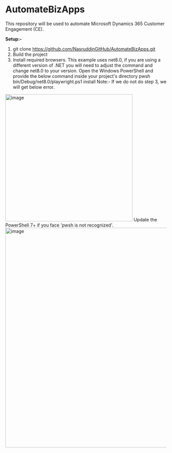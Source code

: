 # AutomateBizApps

This repository will be used to automate Microsoft Dynamics 365 Customer Engagement (CE).

**Setup:-**

1) git clone https://github.com/NasruddinGitHub/AutomateBizApps.git
2) Build the project
3) Install required browsers. This example uses net8.0, if you are using a different version of .NET you will need to adjust the command and change net8.0 to your version.
   Open the Windows PowerShell and provide the below command inside your project's directory
   pwsh bin/Debug/net8.0/playwright.ps1 install
Note:- If we do not do step 3, we will get below error.
<img width="397" alt="image" src="https://github.com/user-attachments/assets/80c89905-a6a8-4785-b238-91d3ccb6d06e">
Update the PowerShell 7+ if you face 'pwsh is not recognized'.
<img width="686" alt="image" src="https://github.com/user-attachments/assets/2b213fac-1347-40f3-8963-d87f45ee7c8c">



